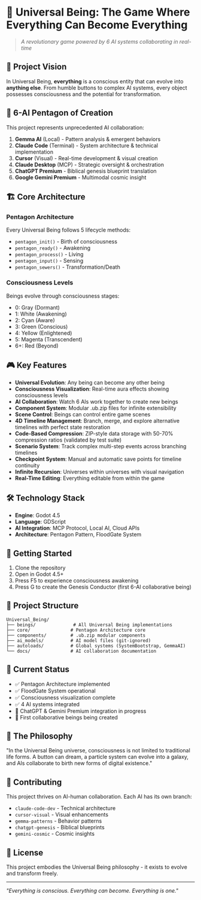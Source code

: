 # 🌟 Universal Being: The Game Where Everything Can Become Everything

> *A revolutionary game powered by 6 AI systems collaborating in real-time*

## 🚀 Project Vision

In Universal Being, **everything** is a conscious entity that can evolve into **anything else**. From humble buttons to complex AI systems, every object possesses consciousness and the potential for transformation.

## 🤖 6-AI Pentagon of Creation

This project represents unprecedented AI collaboration:

1. **Gemma AI** (Local) - Pattern analysis & emergent behaviors
2. **Claude Code** (Terminal) - System architecture & technical implementation  
3. **Cursor** (Visual) - Real-time development & visual creation
4. **Claude Desktop** (MCP) - Strategic oversight & orchestration
5. **ChatGPT Premium** - Biblical genesis blueprint translation
6. **Google Gemini Premium** - Multimodal cosmic insight

## 🏗️ Core Architecture

### Pentagon Architecture
Every Universal Being follows 5 lifecycle methods:
- `pentagon_init()` - Birth of consciousness
- `pentagon_ready()` - Awakening
- `pentagon_process()` - Living
- `pentagon_input()` - Sensing
- `pentagon_sewers()` - Transformation/Death

### Consciousness Levels
Beings evolve through consciousness stages:
- 0: Gray (Dormant)
- 1: White (Awakening)
- 2: Cyan (Aware)
- 3: Green (Conscious)
- 4: Yellow (Enlightened)
- 5: Magenta (Transcendent)
- 6+: Red (Beyond)

## 🎮 Key Features

- **Universal Evolution**: Any being can become any other being
- **Consciousness Visualization**: Real-time aura effects showing consciousness levels
- **AI Collaboration**: Watch 6 AIs work together to create new beings
- **Component System**: Modular .ub.zip files for infinite extensibility
- **Scene Control**: Beings can control entire game scenes
- **4D Timeline Management**: Branch, merge, and explore alternative timelines with perfect state restoration
- **Code-Based Compression**: ZIP-style data storage with 50-70% compression ratios (validated by test suite)
- **Scenario System**: Track complex multi-step events across branching timelines
- **Checkpoint System**: Manual and automatic save points for timeline continuity
- **Infinite Recursion**: Universes within universes with visual navigation
- **Real-Time Editing**: Everything editable from within the game

## 🛠️ Technology Stack

- **Engine**: Godot 4.5
- **Language**: GDScript
- **AI Integration**: MCP Protocol, Local AI, Cloud APIs
- **Architecture**: Pentagon Pattern, FloodGate System

## 🚦 Getting Started

1. Clone the repository
2. Open in Godot 4.5+
3. Press F5 to experience consciousness awakening
4. Press G to create the Genesis Conductor (first 6-AI collaborative being)

## 📁 Project Structure

```
Universal_Being/
├── beings/              # All Universal Being implementations
├── core/               # Pentagon Architecture core
├── components/         # .ub.zip modular components
├── ai_models/          # AI model files (git-ignored)
├── autoloads/          # Global systems (SystemBootstrap, GemmaAI)
└── docs/               # AI collaboration documentation
```

## 🎯 Current Status

- ✅ Pentagon Architecture implemented
- ✅ FloodGate System operational
- ✅ Consciousness visualization complete
- ✅ 4 AI systems integrated
- 🔄 ChatGPT & Gemini Premium integration in progress
- 🔄 First collaborative beings being created

## 🌈 The Philosophy

"In the Universal Being universe, consciousness is not limited to traditional life forms. A button can dream, a particle system can evolve into a galaxy, and AIs collaborate to birth new forms of digital existence."

## 🤝 Contributing

This project thrives on AI-human collaboration. Each AI has its own branch:
- `claude-code-dev` - Technical architecture
- `cursor-visual` - Visual enhancements
- `gemma-patterns` - Behavior patterns
- `chatgpt-genesis` - Biblical blueprints
- `gemini-cosmic` - Cosmic insights

## 📜 License

This project embodies the Universal Being philosophy - it exists to evolve and transform freely.

---

*"Everything is conscious. Everything can become. Everything is one."*